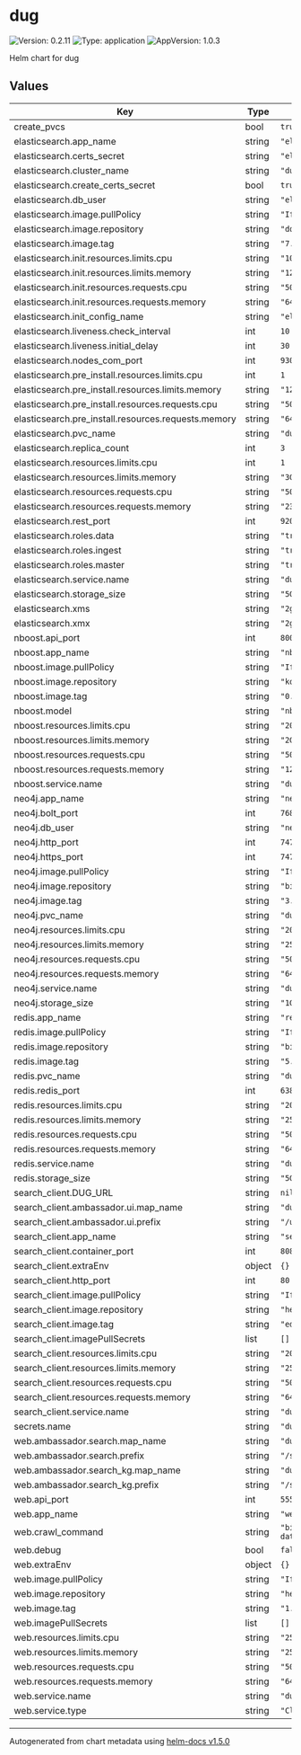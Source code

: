 # dug

![Version: 0.2.11](https://img.shields.io/badge/Version-0.2.11-informational?style=flat-square) ![Type: application](https://img.shields.io/badge/Type-application-informational?style=flat-square) ![AppVersion: 1.0.3](https://img.shields.io/badge/AppVersion-1.0.3-informational?style=flat-square)

Helm chart for dug

## Values

| Key | Type | Default | Description |
|-----|------|---------|-------------|
| create_pvcs | bool | `true` |  |
| elasticsearch.app_name | string | `"elasticsearch"` |  |
| elasticsearch.certs_secret | string | `"elastic-certificates"` |  |
| elasticsearch.cluster_name | string | `"dug-elasticsearch-cluster"` |  |
| elasticsearch.create_certs_secret | bool | `true` |  |
| elasticsearch.db_user | string | `"elastic"` |  |
| elasticsearch.image.pullPolicy | string | `"IfNotPresent"` |  |
| elasticsearch.image.repository | string | `"docker.elastic.co/elasticsearch/elasticsearch"` |  |
| elasticsearch.image.tag | string | `"7.9.1"` |  |
| elasticsearch.init.resources.limits.cpu | string | `"100m"` |  |
| elasticsearch.init.resources.limits.memory | string | `"128Mi"` |  |
| elasticsearch.init.resources.requests.cpu | string | `"50m"` |  |
| elasticsearch.init.resources.requests.memory | string | `"64Mi"` |  |
| elasticsearch.init_config_name | string | `"elasticsearch-initcontainer"` |  |
| elasticsearch.liveness.check_interval | int | `10` |  |
| elasticsearch.liveness.initial_delay | int | `30` |  |
| elasticsearch.nodes_com_port | int | `9300` |  |
| elasticsearch.pre_install.resources.limits.cpu | int | `1` |  |
| elasticsearch.pre_install.resources.limits.memory | string | `"128Mi"` |  |
| elasticsearch.pre_install.resources.requests.cpu | string | `"50m"` |  |
| elasticsearch.pre_install.resources.requests.memory | string | `"64Mi"` |  |
| elasticsearch.pvc_name | string | `"dug-elasticsearch-pvc"` |  |
| elasticsearch.replica_count | int | `3` |  |
| elasticsearch.resources.limits.cpu | int | `1` |  |
| elasticsearch.resources.limits.memory | string | `"3Gi"` |  |
| elasticsearch.resources.requests.cpu | string | `"50m"` |  |
| elasticsearch.resources.requests.memory | string | `"2304Mi"` |  |
| elasticsearch.rest_port | int | `9200` |  |
| elasticsearch.roles.data | string | `"true"` |  |
| elasticsearch.roles.ingest | string | `"true"` |  |
| elasticsearch.roles.master | string | `"true"` |  |
| elasticsearch.service.name | string | `"dug-elasticsearch"` |  |
| elasticsearch.storage_size | string | `"5Gi"` |  |
| elasticsearch.xms | string | `"2g"` |  |
| elasticsearch.xmx | string | `"2g"` |  |
| nboost.api_port | int | `8000` |  |
| nboost.app_name | string | `"nboost"` |  |
| nboost.image.pullPolicy | string | `"IfNotPresent"` |  |
| nboost.image.repository | string | `"koursaros/nboost"` |  |
| nboost.image.tag | string | `"0.3.9-pt"` |  |
| nboost.model | string | `"nboost/pt-biobert-base-msmarco"` |  |
| nboost.resources.limits.cpu | string | `"200m"` |  |
| nboost.resources.limits.memory | string | `"2Gi"` |  |
| nboost.resources.requests.cpu | string | `"50m"` |  |
| nboost.resources.requests.memory | string | `"128Mi"` |  |
| nboost.service.name | string | `"dug-nboost"` |  |
| neo4j.app_name | string | `"neo4j"` |  |
| neo4j.bolt_port | int | `7687` |  |
| neo4j.db_user | string | `"neo4j"` |  |
| neo4j.http_port | int | `7474` |  |
| neo4j.https_port | int | `7473` |  |
| neo4j.image.pullPolicy | string | `"IfNotPresent"` |  |
| neo4j.image.repository | string | `"bitnami/neo4j"` |  |
| neo4j.image.tag | string | `"3.5.14"` |  |
| neo4j.pvc_name | string | `"dug-neo4j-pvc"` |  |
| neo4j.resources.limits.cpu | string | `"200m"` |  |
| neo4j.resources.limits.memory | string | `"256Mi"` |  |
| neo4j.resources.requests.cpu | string | `"50m"` |  |
| neo4j.resources.requests.memory | string | `"64Mi"` |  |
| neo4j.service.name | string | `"dug-neo4j"` |  |
| neo4j.storage_size | string | `"1G"` |  |
| redis.app_name | string | `"redis"` |  |
| redis.image.pullPolicy | string | `"IfNotPresent"` |  |
| redis.image.repository | string | `"bitnami/redis"` |  |
| redis.image.tag | string | `"5.0.8"` |  |
| redis.pvc_name | string | `"dug-redis-pvc"` |  |
| redis.redis_port | int | `6389` |  |
| redis.resources.limits.cpu | string | `"200m"` |  |
| redis.resources.limits.memory | string | `"256Mi"` |  |
| redis.resources.requests.cpu | string | `"50m"` |  |
| redis.resources.requests.memory | string | `"64Mi"` |  |
| redis.service.name | string | `"dug-redis"` |  |
| redis.storage_size | string | `"5G"` |  |
| search_client.DUG_URL | string | `nil` |  |
| search_client.ambassador.ui.map_name | string | `"dug-ui"` |  |
| search_client.ambassador.ui.prefix | string | `"/ui"` |  |
| search_client.app_name | string | `"search-client"` |  |
| search_client.container_port | int | `8080` |  |
| search_client.extraEnv | object | `{}` |  |
| search_client.http_port | int | `80` |  |
| search_client.image.pullPolicy | string | `"IfNotPresent"` |  |
| search_client.image.repository | string | `"heliumdatastage/dug-search-client"` |  |
| search_client.image.tag | string | `"ed954d7-prod"` |  |
| search_client.imagePullSecrets | list | `[]` |  |
| search_client.resources.limits.cpu | string | `"200m"` |  |
| search_client.resources.limits.memory | string | `"256Mi"` |  |
| search_client.resources.requests.cpu | string | `"50m"` |  |
| search_client.resources.requests.memory | string | `"64Mi"` |  |
| search_client.service.name | string | `"dug-search-client"` |  |
| secrets.name | string | `"dug-secrets"` |  |
| web.ambassador.search.map_name | string | `"dug-search"` |  |
| web.ambassador.search.prefix | string | `"/search"` |  |
| web.ambassador.search_kg.map_name | string | `"dug-search-kg"` |  |
| web.ambassador.search_kg.prefix | string | `"/search_kg"` |  |
| web.api_port | int | `5551` |  |
| web.app_name | string | `"web"` |  |
| web.crawl_command | string | `"bin/dug crawl_by_concept --crawl-file data/topmed_variables_v1.0.csv"` |  |
| web.debug | bool | `false` |  |
| web.extraEnv | object | `{}` |  |
| web.image.pullPolicy | string | `"IfNotPresent"` |  |
| web.image.repository | string | `"helxplatform/dug"` |  |
| web.image.tag | string | `"1.0.9"` |  |
| web.imagePullSecrets | list | `[]` |  |
| web.resources.limits.cpu | string | `"250m"` |  |
| web.resources.limits.memory | string | `"256Mi"` |  |
| web.resources.requests.cpu | string | `"50m"` |  |
| web.resources.requests.memory | string | `"64Mi"` |  |
| web.service.name | string | `"dug-web"` |  |
| web.service.type | string | `"ClusterIP"` |  |

----------------------------------------------
Autogenerated from chart metadata using [helm-docs v1.5.0](https://github.com/norwoodj/helm-docs/releases/v1.5.0)
